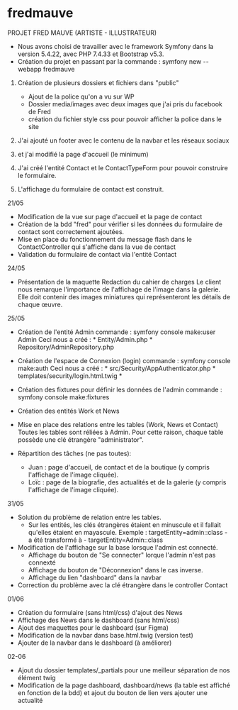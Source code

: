 # fredmauve

PROJET FRED MAUVE (ARTISTE - ILLUSTRATEUR)

- Nous avons choisi de travailler avec le framework Symfony dans la version 5.4.22, avec PHP 7.4.33 et Bootstrap v5.3.
- Création du projet en passant par la commande : symfony new --webapp fredmauve

1. Création de plusieurs dossiers et fichiers dans "public"
    - Ajout de la police qu'on a vu sur WP
    - Dossier media/images avec deux images que j'ai pris du facebook de Fred
    - création du fichier style css pour pouvoir afficher la police dans le site

2. J'ai ajouté un footer avec le contenu de la navbar et les réseaux sociaux
3. et j'ai modifié la page d'accueil (le minimum)
4. J'ai créé l'entité Contact et le ContactTypeForm pour pouvoir construire le formulaire.
5. L'affichage du formulaire de contact est construit.

21/05
- Modification de la vue sur page d'accueil et la page de contact
- Création de la bdd "fred" pour vérifier si les données du formulaire de contact sont correctement ajoutées.
- Mise en place du fonctionnement du message flash dans le ContactController qui s'affiche dans la vue de contact
- Validation du formulaire de contact via l'entité Contact

24/05
- Présentation de la maquette
    Redaction du cahier de charges
    Le client nous remarque l'importance de l'affichage de l'image dans la galerie. Elle doit contenir des images miniatures qui représenteront les détails de chaque œuvre.

25/05
- Création de l'entité Admin
    commande : symfony console make:user Admin
    Ceci nous a créé :
        * Entity/Admin.php
        * Repository/AdminRepository.php
- Création de l'espace de Connexion (login)
    commande : symfony console make:auth
    Ceci nous a créé :
        * src/Security/AppAuthenticator.php
        * templates/security/login.html.twig
        *
- Création des fixtures pour définir les données de l'admin
    commande : symfony console make:fixtures

- Création des entités Work et News
- Mise en place des relations entre les tables (Work, News et Contact)
    Toutes les tables sont réliées à Admin. Pour cette raison, chaque table possède une clé étrangère "administrator".
- Répartition des tâches (ne pas toutes):
    - Juan : page d'accueil, de contact et de la boutique (y compris l'affichage de l'image cliquée).
    - Loïc : page de la biografie, des actualités et de la galerie (y compris l'affichage de l'image cliquée).

31/05
- Solution du problème de relation entre les tables.
    - Sur les entités, les clés étrangères étaient en minuscule et il fallait qu'elles étaient en mayascule.
        Exemple : targetEntity=admin::class - a été transformé à -
                  targetEntity=Admin::class
- Modification de l'affichage sur la base lorsque l'admin est connecté.
    - Affichage du bouton de "Se connecter" lorque l'admin n'est pas connexté
    - Affichage du bouton de "Déconnexion" dans le cas inverse.
    - Affichage du lien "dashboard" dans la navbar
- Correction du problème avec la clé étrangère dans le controller Contact

01/06
- Création du formulaire (sans html/css) d'ajout des News
- Affichage des News dans le dashboard (sans html/css)
- Ajout des maquettes pour le dashboard (sur Figma)
- Modification de la navbar dans base.html.twig (version test)
- Ajouter de la navbar dans le dashboard (à améliorer)

02-06
- Ajout du dossier templates/_partials pour une meilleur séparation de nos élément twig
- Modification de la page dashboard, dashboard/news (la table est affiché en fonction de la bdd) et ajout du bouton de lien vers ajouter une actualité
